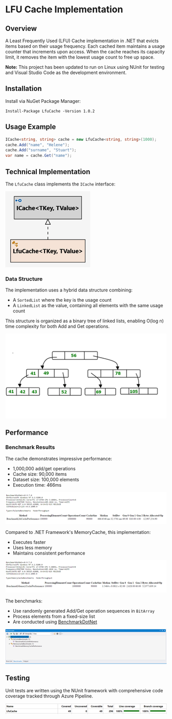 # LFU Cache Implementation

## Overview 

A Least Frequently Used (LFU) Cache implementation in .NET that evicts items based on their usage frequency. Each cached item maintains a usage counter that increments upon access. When the cache reaches its capacity limit, it removes the item with the lowest usage count to free up space.

**Note:** This project has been updated to run on Linux using NUnit for testing and Visual Studio Code as the development environment.

## Installation 

Install via NuGet Package Manager:

```
Install-Package LfuCache -Version 1.0.2
```

## Usage Example

```csharp
ICache<string, string> cache = new LfuCache<string, string>(1000);
cache.Add("name", "Helene");
cache.Add("surname", "Stuart");
var name = cache.Get("name");
```

## Technical Implementation

The `LfuCache` class implements the `ICache` interface:

![Class Diagram](https://raw.githubusercontent.com/adavidoaiei/LeastFrequentlyUsedCache-Build-Linux/master/images/diagram_xkbden.png)

### Data Structure

The implementation uses a hybrid data structure combining:
- A `SortedList` where the key is the usage count
- A `LinkedList` as the value, containing all elements with the same usage count

This structure is organized as a binary tree of linked lists, enabling O(log n) time complexity for both Add and Get operations.

![Binary Tree and Linked List Structure](https://raw.githubusercontent.com/adavidoaiei/LeastFrequentlyUsedCache-Build-Linux/master/images/binary_tree_linked_list_r9zgzj.jpg)

## Performance

### Benchmark Results

The cache demonstrates impressive performance:
- 1,000,000 add/get operations
- Cache size: 90,000 items
- Dataset size: 100,000 elements
- Execution time: 466ms

![LFU Cache Performance](https://raw.githubusercontent.com/adavidoaiei/LeastFrequentlyUsedCache-Build-Linux/master/images/lfu_syqnac.png)

Compared to .NET Framework's MemoryCache, this implementation:
- Executes faster
- Uses less memory
- Maintains consistent performance

![Memory Cache Performance Comparison](https://raw.githubusercontent.com/adavidoaiei/LeastFrequentlyUsedCache-Build-Linux/master/images/mc_ikzrsm.png)

The benchmarks:
- Use randomly generated Add/Get operation sequences in `BitArray`
- Process elements from a fixed-size list
- Are conducted using [BenchmarkDotNet](https://benchmarkdotnet.org/)

![Benchmark Results](https://raw.githubusercontent.com/adavidoaiei/LeastFrequentlyUsedCache-Build-Linux/master/images/benchmarks_gqqzru.png)

## Testing

Unit tests are written using the NUnit framework with comprehensive code coverage tracked through Azure Pipeline.

![Code Coverage Report](https://raw.githubusercontent.com/adavidoaiei/LeastFrequentlyUsedCache-Build-Linux/master/images/code_coverage_lzv2si.png)




